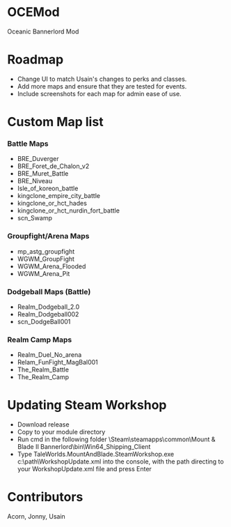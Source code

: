 # OCEMod
 Oceanic Bannerlord Mod

# Roadmap 
- Change UI to match Usain's changes to perks and classes.
- Add more maps and ensure that they are tested for events.
- Include screenshots for each map for admin ease of use.

# Custom Map list 
### Battle Maps
- BRE_Duverger
- BRE_Foret_de_Chalon_v2
- BRE_Muret_Battle
- BRE_Niveau
- Isle_of_koreon_battle
- kingclone_empire_city_battle
- kingclone_or_hct_hades
- kingclone_or_hct_nurdin_fort_battle
- scn_Swamp

### Groupfight/Arena Maps
- mp_astg_groupfight
- WGWM_GroupFight
- WGWM_Arena_Flooded 
- WGWM_Arena_Pit

### Dodgeball Maps (Battle)
- Realm_Dodgeball_2.0
- Realm_Dodgeball002
- scn_DodgeBall001

### Realm Camp Maps
- Realm_Duel_No_arena
- Relam_FunFight_MagBal001
- The_Realm_Battle
- The_Realm_Camp 


# Updating Steam Workshop 

- Download release 
- Copy to your module directory 
- Run cmd in the following folder \Steam\steamapps\common\Mount & Blade II Bannerlord\bin\Win64_Shipping_Client 
- Type TaleWorlds.MountAndBlade.SteamWorkshop.exe c:\path\WorkshopUpdate.xml into the console, with the path directing to your WorkshopUpdate.xml file and press Enter

# Contributors 
Acorn, Jonny, Usain 
